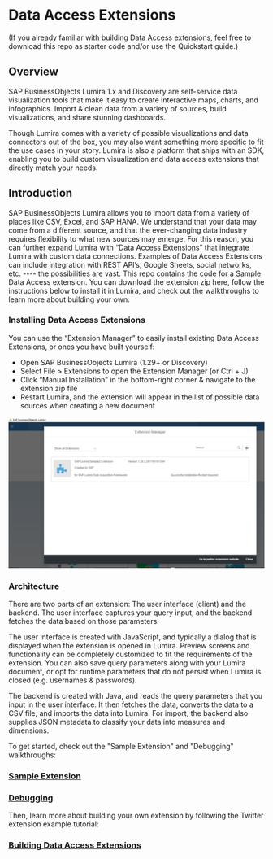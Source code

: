 # Data Access Extensions

(If you already familiar with building Data Access extensions, feel free to download this repo as starter code and/or use the Quickstart guide.) 

## Overview 
SAP BusinessObjects Lumira 1.x and Discovery are self-service data visualization tools that make it easy to create interactive maps, charts, and infographics. Import & clean data from a variety of sources, build visualizations, and share stunning dashboards. 

Though Lumira comes with a variety of possible visualizations and data connectors out of the box, you may also want something more specific to fit the use cases in your story. Lumira is also a platform that ships with an SDK, enabling you to build custom visualization and data access extensions that directly match your needs. 

## Introduction 
SAP BusinessObjects Lumira allows you to import data from a variety of places like CSV, Excel, and SAP HANA. We understand that your data may come from a different source, and that the ever-changing data industry requires flexibility to what new sources may emerge. For this reason, you can further expand Lumira with “Data Access Extensions”  that integrate Lumira with custom data connections. Examples of Data Access Extensions can include integration with REST API’s, Google Sheets, social networks, etc. ---- the possibilities are vast. This repo contains the code for a Sample Data Access extension. You can download the extension zip here, follow the instructions below to install it in Lumira, and check out the walkthroughs to learn more about building your own.  

### Installing Data Access Extensions
You can use the “Extension Manager” to easily install existing Data Access Extensions, or ones you have built yourself:

- Open SAP BusinessObjects Lumira (1.29+ or Discovery)
- Select File > Extensions to open the Extension Manager (or Ctrl + J)
- Click “Manual Installation” in the bottom-right corner & navigate to the extension zip file
- Restart Lumira, and the extension will appear in the list of possible data sources when creating a new document 

![](./Docs/walkthrough/photos/20-extension-manager.PNG)

### Architecture
There are two parts of an extension: The user interface (client) and the backend. The user interface captures your query input, and the backend fetches the data based on those parameters.

The user interface is created with JavaScript, and typically a dialog that is displayed when the extension is opened in Lumira. Preview screens and functionality can be completely customized to fit the requirements of the extension. You can also save query parameters along with your Lumira document, or opt for runtime parameters that do not persist when Lumira is closed (e.g. usernames & passwords). 

The backend is created with Java, and reads the query parameters that you input in the user interface. It then fetches the data, converts the data to a CSV file, and imports the data into Lumira. For import, the backend also supplies JSON metadata to classify your data into measures and dimensions.


To get started, check out the "Sample Extension" and "Debugging" walkthroughs:

### [Sample Extension](./Docs/walkthrough/sample-da.md)
### [Debugging](./Docs/walkthrough/debugging.md)

Then, learn more about building your own extension by following the Twitter extension example tutorial:

### [Building Data Access Extensions](https://github.com/denzalereese/lumira-extension-da-twitter)







